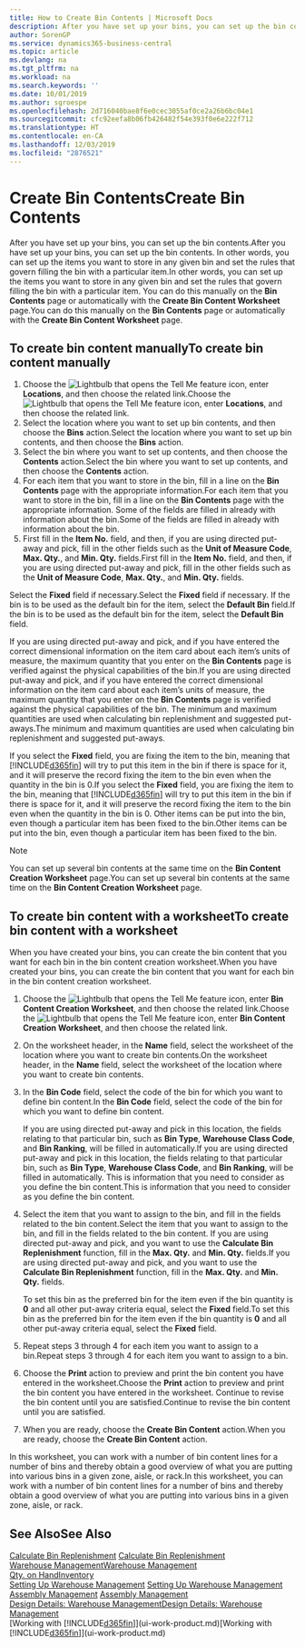 ```yaml
---
title: How to Create Bin Contents | Microsoft Docs
description: After you have set up your bins, you can set up the bin contents. In other words, you can set up the items you want to store in any given bin and set the rules that govern filling the bin with a particular item.
author: SorenGP
ms.service: dynamics365-business-central
ms.topic: article
ms.devlang: na
ms.tgt_pltfrm: na
ms.workload: na
ms.search.keywords: ''
ms.date: 10/01/2019
ms.author: sgroespe
ms.openlocfilehash: 2d716040bae8f6e0cec3055af0ce2a26b6bc04e1
ms.sourcegitcommit: cfc92eefa8b06fb426482f54e393f0e6e222f712
ms.translationtype: HT
ms.contentlocale: en-CA
ms.lasthandoff: 12/03/2019
ms.locfileid: "2876521"
---
```

# <a name="create-bin-contents"></a><span data-ttu-id="97abf-104">Create Bin Contents</span><span class="sxs-lookup"><span data-stu-id="97abf-104">Create Bin Contents</span></span>
<span data-ttu-id="97abf-105">After you have set up your bins, you can set up the bin contents.</span><span class="sxs-lookup"><span data-stu-id="97abf-105">After you have set up your bins, you can set up the bin contents.</span></span> <span data-ttu-id="97abf-106">In other words, you can set up the items you want to store in any given bin and set the rules that govern filling the bin with a particular item.</span><span class="sxs-lookup"><span data-stu-id="97abf-106">In other words, you can set up the items you want to store in any given bin and set the rules that govern filling the bin with a particular item.</span></span> <span data-ttu-id="97abf-107">You can do this manually on the **Bin Contents** page or automatically with the **Create Bin Content Worksheet** page.</span><span class="sxs-lookup"><span data-stu-id="97abf-107">You can do this manually on the **Bin Contents** page or automatically with the **Create Bin Content Worksheet** page.</span></span>

## <a name="to-create-bin-content-manually"></a><span data-ttu-id="97abf-108">To create bin content manually</span><span class="sxs-lookup"><span data-stu-id="97abf-108">To create bin content manually</span></span>  
1.  <span data-ttu-id="97abf-109">Choose the ![Lightbulb that opens the Tell Me feature](media/ui-search/search_small.png "Tell me what you want to do") icon, enter **Locations**, and then choose the related link.</span><span class="sxs-lookup"><span data-stu-id="97abf-109">Choose the ![Lightbulb that opens the Tell Me feature](media/ui-search/search_small.png "Tell me what you want to do") icon, enter **Locations**, and then choose the related link.</span></span>  
2.  <span data-ttu-id="97abf-110">Select the location where you want to set up bin contents,  and then choose the **Bins** action.</span><span class="sxs-lookup"><span data-stu-id="97abf-110">Select the location where you want to set up bin contents,  and then choose the **Bins** action.</span></span>  
3.  <span data-ttu-id="97abf-111">Select the bin where you want to set up contents, and then choose the **Contents** action.</span><span class="sxs-lookup"><span data-stu-id="97abf-111">Select the bin where you want to set up contents, and then choose the **Contents** action.</span></span>  
4.  <span data-ttu-id="97abf-112">For each item that you want to store in the bin, fill in a line on the **Bin Contents** page with the appropriate information.</span><span class="sxs-lookup"><span data-stu-id="97abf-112">For each item that you want to store in the bin, fill in a line on the **Bin Contents** page with the appropriate information.</span></span> <span data-ttu-id="97abf-113">Some of the fields are filled in already with information about the bin.</span><span class="sxs-lookup"><span data-stu-id="97abf-113">Some of the fields are filled in already with information about the bin.</span></span>  
5.  <span data-ttu-id="97abf-114">First fill in the **Item No.** field, and then, if you are using directed put-away and pick, fill in the other fields such as the **Unit of Measure Code**, **Max. Qty.**, and **Min. Qty.** fields.</span><span class="sxs-lookup"><span data-stu-id="97abf-114">First fill in the **Item No.** field, and then, if you are using directed put-away and pick, fill in the other fields such as the **Unit of Measure Code**, **Max. Qty.**, and **Min. Qty.** fields.</span></span>  

<span data-ttu-id="97abf-115">Select the **Fixed** field if necessary.</span><span class="sxs-lookup"><span data-stu-id="97abf-115">Select the **Fixed** field if necessary.</span></span> <span data-ttu-id="97abf-116">If the bin is to be used as the default bin for the item, select the **Default Bin** field.</span><span class="sxs-lookup"><span data-stu-id="97abf-116">If the bin is to be used as the default bin for the item, select the **Default Bin** field.</span></span>  

<span data-ttu-id="97abf-117">If you are using directed put-away and pick, and if you have entered the correct dimensional information on the item card about each item’s units of measure, the maximum quantity that you enter on the **Bin Contents** page is verified against the physical capabilities of the bin.</span><span class="sxs-lookup"><span data-stu-id="97abf-117">If you are using directed put-away and pick, and if you have entered the correct dimensional information on the item card about each item’s units of measure, the maximum quantity that you enter on the **Bin Contents** page is verified against the physical capabilities of the bin.</span></span> <span data-ttu-id="97abf-118">The minimum and maximum quantities are used when calculating bin replenishment and suggested put-aways.</span><span class="sxs-lookup"><span data-stu-id="97abf-118">The minimum and maximum quantities are used when calculating bin replenishment and suggested put-aways.</span></span>  

<span data-ttu-id="97abf-119">If you select the **Fixed** field, you are fixing the item to the bin, meaning that [!INCLUDE[d365fin](includes/d365fin_md.md)] will try to put this item in the bin if there is space for it, and it will preserve the record fixing the item to the bin even when the quantity in the bin is 0.</span><span class="sxs-lookup"><span data-stu-id="97abf-119">If you select the **Fixed** field, you are fixing the item to the bin, meaning that [!INCLUDE[d365fin](includes/d365fin_md.md)] will try to put this item in the bin if there is space for it, and it will preserve the record fixing the item to the bin even when the quantity in the bin is 0.</span></span> <span data-ttu-id="97abf-120">Other items can be put into the bin, even though a particular item has been fixed to the bin.</span><span class="sxs-lookup"><span data-stu-id="97abf-120">Other items can be put into the bin, even though a particular item has been fixed to the bin.</span></span>  

> [!NOTE]  
>  <span data-ttu-id="97abf-121">You can set up several bin contents at the same time on the **Bin Content Creation Worksheet** page.</span><span class="sxs-lookup"><span data-stu-id="97abf-121">You can set up several bin contents at the same time on the **Bin Content Creation Worksheet** page.</span></span>  

## <a name="to-create-bin-content-with-a-worksheet"></a><span data-ttu-id="97abf-122">To create bin content with a worksheet</span><span class="sxs-lookup"><span data-stu-id="97abf-122">To create bin content with a worksheet</span></span>  
<span data-ttu-id="97abf-123">When you have created your bins, you can create the bin content that you want for each bin in the bin content creation worksheet.</span><span class="sxs-lookup"><span data-stu-id="97abf-123">When you have created your bins, you can create the bin content that you want for each bin in the bin content creation worksheet.</span></span>

1.  <span data-ttu-id="97abf-124">Choose the ![Lightbulb that opens the Tell Me feature](media/ui-search/search_small.png "Tell me what you want to do") icon, enter **Bin Content Creation Worksheet**, and then choose the related link.</span><span class="sxs-lookup"><span data-stu-id="97abf-124">Choose the ![Lightbulb that opens the Tell Me feature](media/ui-search/search_small.png "Tell me what you want to do") icon, enter **Bin Content Creation Worksheet**, and then choose the related link.</span></span>  
2.  <span data-ttu-id="97abf-125">On the worksheet header, in the **Name** field, select the worksheet of the location where you want to create bin contents.</span><span class="sxs-lookup"><span data-stu-id="97abf-125">On the worksheet header, in the **Name** field, select the worksheet of the location where you want to create bin contents.</span></span>  
3.  <span data-ttu-id="97abf-126">In the **Bin Code** field, select the code of the bin for which you want to define bin content.</span><span class="sxs-lookup"><span data-stu-id="97abf-126">In the **Bin Code** field, select the code of the bin for which you want to define bin content.</span></span>   

    <span data-ttu-id="97abf-127">If you are using directed put-away and pick in this location, the fields relating to that particular bin, such as **Bin Type**, **Warehouse Class Code**, and **Bin Ranking**, will be filled in automatically.</span><span class="sxs-lookup"><span data-stu-id="97abf-127">If you are using directed put-away and pick in this location, the fields relating to that particular bin, such as **Bin Type**, **Warehouse Class Code**, and **Bin Ranking**, will be filled in automatically.</span></span> <span data-ttu-id="97abf-128">This is information that you need to consider as you define the bin content.</span><span class="sxs-lookup"><span data-stu-id="97abf-128">This is information that you need to consider as you define the bin content.</span></span>  
4.  <span data-ttu-id="97abf-129">Select the item that you want to assign to the bin, and fill in the fields related to the bin content.</span><span class="sxs-lookup"><span data-stu-id="97abf-129">Select the item that you want to assign to the bin, and fill in the fields related to the bin content.</span></span> <span data-ttu-id="97abf-130">If you are using directed put-away and pick, and you want to use the **Calculate Bin Replenishment** function, fill in the **Max. Qty.** and **Min. Qty.** fields.</span><span class="sxs-lookup"><span data-stu-id="97abf-130">If you are using directed put-away and pick, and you want to use the **Calculate Bin Replenishment** function, fill in the **Max. Qty.** and **Min. Qty.** fields.</span></span>  

    <span data-ttu-id="97abf-131">To set this bin as the preferred bin for the item even if the bin quantity is **0** and all other put-away criteria equal, select the **Fixed** field.</span><span class="sxs-lookup"><span data-stu-id="97abf-131">To set this bin as the preferred bin for the item even if the bin quantity is **0** and all other put-away criteria equal, select the **Fixed** field.</span></span>  
5.  <span data-ttu-id="97abf-132">Repeat steps 3 through 4 for each item you want to assign to a bin.</span><span class="sxs-lookup"><span data-stu-id="97abf-132">Repeat steps 3 through 4 for each item you want to assign to a bin.</span></span>  
6.  <span data-ttu-id="97abf-133">Choose the **Print** action to preview and print the bin content you have entered in the worksheet.</span><span class="sxs-lookup"><span data-stu-id="97abf-133">Choose the **Print** action to preview and print the bin content you have entered in the worksheet.</span></span> <span data-ttu-id="97abf-134">Continue to revise the bin content until you are satisfied.</span><span class="sxs-lookup"><span data-stu-id="97abf-134">Continue to revise the bin content until you are satisfied.</span></span>  
7.  <span data-ttu-id="97abf-135">When you are ready, choose the **Create Bin Content** action.</span><span class="sxs-lookup"><span data-stu-id="97abf-135">When you are ready, choose the **Create Bin Content** action.</span></span>  

<span data-ttu-id="97abf-136">In this worksheet, you can work with a number of bin content lines for a number of bins and thereby obtain a good overview of what you are putting into various bins in a given zone, aisle, or rack.</span><span class="sxs-lookup"><span data-stu-id="97abf-136">In this worksheet, you can work with a number of bin content lines for a number of bins and thereby obtain a good overview of what you are putting into various bins in a given zone, aisle, or rack.</span></span>  

## <a name="see-also"></a><span data-ttu-id="97abf-137">See Also</span><span class="sxs-lookup"><span data-stu-id="97abf-137">See Also</span></span>
<span data-ttu-id="97abf-138">[Calculate Bin Replenishment](warehouse-how-to-calculate-bin-replenishment.md)  </span><span class="sxs-lookup"><span data-stu-id="97abf-138">[Calculate Bin Replenishment](warehouse-how-to-calculate-bin-replenishment.md)  </span></span>  
[<span data-ttu-id="97abf-139">Warehouse Management</span><span class="sxs-lookup"><span data-stu-id="97abf-139">Warehouse Management</span></span>](warehouse-manage-warehouse.md)  
[<span data-ttu-id="97abf-140">Qty. on Hand</span><span class="sxs-lookup"><span data-stu-id="97abf-140">Inventory</span></span>](inventory-manage-inventory.md)  
<span data-ttu-id="97abf-141">[Setting Up Warehouse Management](warehouse-setup-warehouse.md)   </span><span class="sxs-lookup"><span data-stu-id="97abf-141">[Setting Up Warehouse Management](warehouse-setup-warehouse.md)   </span></span>  
<span data-ttu-id="97abf-142">[Assembly Management](assembly-assemble-items.md)  </span><span class="sxs-lookup"><span data-stu-id="97abf-142">[Assembly Management](assembly-assemble-items.md)  </span></span>  
[<span data-ttu-id="97abf-143">Design Details: Warehouse Management</span><span class="sxs-lookup"><span data-stu-id="97abf-143">Design Details: Warehouse Management</span></span>](design-details-warehouse-management.md)  
<span data-ttu-id="97abf-144">[Working with [!INCLUDE[d365fin](includes/d365fin_md.md)]](ui-work-product.md)</span><span class="sxs-lookup"><span data-stu-id="97abf-144">[Working with [!INCLUDE[d365fin](includes/d365fin_md.md)]](ui-work-product.md)</span></span>
